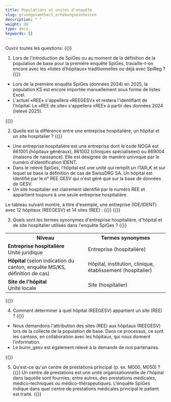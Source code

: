 ```yaml
---
title: Populations et unités d'enquête
slug: grundgesamtheit_erhebungseinheiten
description: " "
weight: 30
type: docs
keywords: []
---
```


Ouvrir toutes les questions: {{<collapsibleGroupCommand groupId="GGH">}}

1. Lors de l'introduction de SpiGes ou au moment de la définition de la population de base pour la première enquête SpiGes, travaille-t-on encore avec les «listes d'hôpitaux» traditionnelles ou déjà avec SpiReg ?
{{<collapsibleBlock groupId="GGH">}}
<ul>
<li> Lors de la première enquête SpiGes (données 2024) en 2025, la population KS est encore importée manuellement sous forme de listes Excel. </li>
<li> L'actuel «REE» s'appellera «REEGESV» et restera l'identifiant de l'hôpital. Le «REE de site» s'appellera «REE» à partir des données 2024 (relevé 2025). </li>
</ul>
{{</collapsibleBlock>}}

2. Quelle est la différence entre une entreprise hospitalière, un hôpital et un site hospitalier ?
{{<collapsibleBlock groupId="GGH">}}
<ul>
<li> Une entreprise hospitalière est une entreprise dont le code NOGA est 861001 (hôpitaux généraux), 861002 (cliniques spécialisées) ou 869004 (maisons de naissance). Elle est désignée de manière univoque par le numéro d'identification IDENT. </li>
<li> Dans le relevé SpiGes, l'hôpital est une unité qui remplit un ITAR_K et sur lequel se base la définition de cas de SwissDRG SA. Un hôpital est identifié par le n° REE GESV qui n'est géré que sur la base de données de GESV. </li>
<li> Un site hospitalier est clairement identifié par le numéro REE et appartient toujours à une seule entreprise hospitalière. </li>
</ul>
Le tableau suivant montre, à titre d'exemple, une entreprise (IDE/IDENT) avec 12 hôpitaux (REEGESV) et 14 sites (REE) :
{{<insertImage image="tableauFAQ1_fr.png"  class="taille">}}
{{</collapsibleBlock>}}

3. Quels sont les termes synonymes d'entreprise hospitalière, d'hôpital et de site hospitalier utilisés dans l'enquête SpiGes ?
{{<collapsibleBlock groupId="GGH">}}
<table class="w-100">
  <tr>
    <th style="width:50%"> Niveau </div></th>
    <th> Termes synonymes </th>
  </tr>
  <tr>
    <td> <b> Entreprise hospitalière </b> <br /> 
    Unité juridique
 	</td>
    <td> Entreprise (hospitalière) </td>
  </tr>
  <tr>
    <td> <b> Hôpital </b> (selon indication du canton, enquête MS/KS, définition de cas) </td>
    <td> Hôpital, institution, clinique, établissement (hospitalier) </td>
  </tr>
  <tr>
    <td> <b> Site de l'hôpital </b> <br /> 
    Unité locale
	</td>
    <td> Site (hospitalier) </td>
  </tr>
</table>
{{</collapsibleBlock>}}

4. Comment déterminer à quel hôpital (REEGESV) appartient un site (REE) ?
{{<collapsibleBlock groupId="GGH">}}
<ul>
<li> Nous demandons l'attribution des sites (REE) aux hôpitaux (REEGESV) lors de la collecte de la population de base. Dans ce processus, ce sont les cantons, en collaboration avec les hôpitaux, qui nous donnent l’information. </li>
<li> Le burnr_gesv est également relevé à la demande de nos partenaires. </li>
</ul>
{{</collapsibleBlock>}}

5. Qu'est-ce qu'un centre de prestations principal (p. ex. M000, M050) ?
{{<collapsibleBlock groupId="GGH">}}
Un centre de prestations est une unité organisationnelle de l'hôpital dans laquelle sont fournies, entre autres, des prestations médicales, médico-techniques ou médico-thérapeutiques. L'enquête SpiGes indique dans quel centre de prestations médicales principal le patient est traité. 
{{</collapsibleBlock>}}

